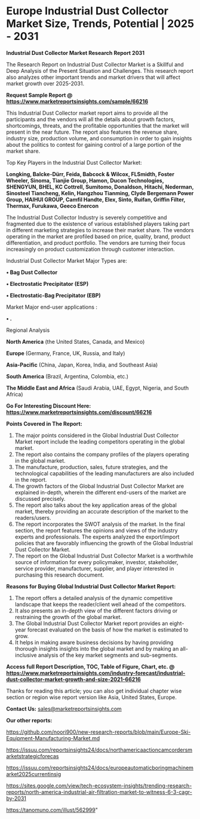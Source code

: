 # Europe Industrial Dust Collector Market Size, Trends, Potential | 2025 - 2031

<strong>Industrial Dust Collector Market Research Report 2031</strong>

The Research Report on Industrial Dust Collector Market is a Skillful and Deep Analysis of the Present Situation and Challenges. This research report also analyzes other important trends and market drivers that will affect market growth over 2025-2031.

<strong>Request Sample Report @ <a href=https://www.marketreportsinsights.com/sample/66216>https://www.marketreportsinsights.com/sample/66216</a></strong>

This Industrial Dust Collector market report aims to provide all the participants and the vendors will all the details about growth factors, shortcomings, threats, and the profitable opportunities that the market will present in the near future. The report also features the revenue share, industry size, production volume, and consumption in order to gain insights about the politics to contest for gaining control of a large portion of the market share.

Top Key Players in the Industrial Dust Collector Market:

<strong>Longking, Balcke-Dürr, Feida, Babcock & Wilcox, FLSmidth, Foster Wheeler, Sinoma, Tianjie Group, Hamon, Ducon Technologies, SHENGYUN, BHEL, KC Cottrell, Sumitomo, Donaldson, Hitachi, Nederman, Sinosteel Tiancheng, Kelin, Hangzhou Tianming, Clyde Bergemann Power Group, HAIHUI GROUP, Camfil Handte, Elex, Sinto, Ruifan, Griffin Filter, Thermax, Furukawa, Geeco Enercon</strong>

The Industrial Dust Collector Industry is severely competitive and fragmented due to the existence of various established players taking part in different marketing strategies to increase their market share. The vendors operating in the market are profiled based on price, quality, brand, product differentiation, and product portfolio. The vendors are turning their focus increasingly on product customization through customer interaction.

Industrial Dust Collector Market Major Types are:

<strong>• Bag Dust Collector

• Electrostatic Precipitator (ESP)

• Electrostatic-Bag Precipitator (EBP)</strong>

Market Major end-user applications :

<strong>• .</strong>

Regional Analysis

</u><strong><b>North America</b></strong> (the United States, Canada, and Mexico)

<strong><b>Europe </b></strong>(Germany, France, UK, Russia, and Italy)

<strong><b>Asia-Pacific</b></strong> (China, Japan, Korea, India, and Southeast Asia)

<strong><b>South America</b></strong> (Brazil, Argentina, Colombia, etc.)

<strong><b>The Middle East and Africa</b></strong> (Saudi Arabia, UAE, Egypt, Nigeria, and South Africa)

<strong>Go For Interesting Discount Here: <a href=https://www.marketreportsinsights.com/discount/66216>https://www.marketreportsinsights.com/discount/66216</a></strong>

<strong>Points Covered in The Report:</strong>
<ol>
  <li>The major points considered in the Global Industrial Dust Collector Market report include the leading competitors operating in the global market.</li>
  <li>The report also contains the company profiles of the players operating in the global market.</li>
  <li>The manufacture, production, sales, future strategies, and the technological capabilities of the leading manufacturers are also included in the report.</li>
  <li>The growth factors of the Global Industrial Dust Collector Market are explained in-depth, wherein the different end-users of the market are discussed precisely.</li>
  <li>The report also talks about the key application areas of the global market, thereby providing an accurate description of the market to the readers/users.</li>
  <li>The report incorporates the SWOT analysis of the market. In the final section, the report features the opinions and views of the industry experts and professionals. The experts analyzed the export/import policies that are favorably influencing the growth of the Global Industrial Dust Collector Market.</li>
  <li>The report on the Global Industrial Dust Collector Market is a worthwhile source of information for every policymaker, investor, stakeholder, service provider, manufacturer, supplier, and player interested in purchasing this research document.</li>
</ol>
<strong>Reasons for Buying Global Industrial Dust Collector Market Report:</strong>

<ol>
  <li>The report offers a detailed analysis of the dynamic competitive landscape that keeps the reader/client well ahead of the competitors.</li>
  <li>It also presents an in-depth view of the different factors driving or restraining the growth of the global market.</li>
  <li>The Global Industrial Dust Collector Market report provides an eight-year forecast evaluated on the basis of how the market is estimated to grow.</li>
  <li>It helps in making aware business decisions by having providing thorough insights insights into the global market and by making an all-inclusive analysis of the key market segments and sub-segments.</li>
</ol>
<strong>Access full Report Description, TOC, Table of Figure, Chart, etc. @ <a href=https://www.marketreportsinsights.com/industry-forecast/industrial-dust-collector-market-growth-and-size-2021-66216>https://www.marketreportsinsights.com/industry-forecast/industrial-dust-collector-market-growth-and-size-2021-66216</a></strong>


Thanks for reading this article; you can also get individual chapter wise section or region wise report version like Asia, United States, Europe.

<strong>Contact Us:</strong>
sales@marketreportsinsights.com

<strong>Our other reports:</strong>

<a href=https://github.com/noori900/new-research-reports/blob/main/Europe-Ski-Equipment-Manufacturing-Market.md>https://github.com/noori900/new-research-reports/blob/main/Europe-Ski-Equipment-Manufacturing-Market.md</a>

<a href=https://issuu.com/reportsinsights24/docs/northamericaactioncamcordersmarketstrategicforecas>https://issuu.com/reportsinsights24/docs/northamericaactioncamcordersmarketstrategicforecas</a>

<a href=https://issuu.com/reportsinsights24/docs/europeautomaticboringmachinemarket2025currentinsig>https://issuu.com/reportsinsights24/docs/europeautomaticboringmachinemarket2025currentinsig</a>

<a href=https://sites.google.com/view/tech-ecosystem-insights/trending-research-reports/north-america-industrial-air-filtration-market-to-witness-6-3-cagr-by-2031>https://sites.google.com/view/tech-ecosystem-insights/trending-research-reports/north-america-industrial-air-filtration-market-to-witness-6-3-cagr-by-2031</a>

<a href=https://tanomuno.com/illust/562999>https://tanomuno.com/illust/562999</a>"

